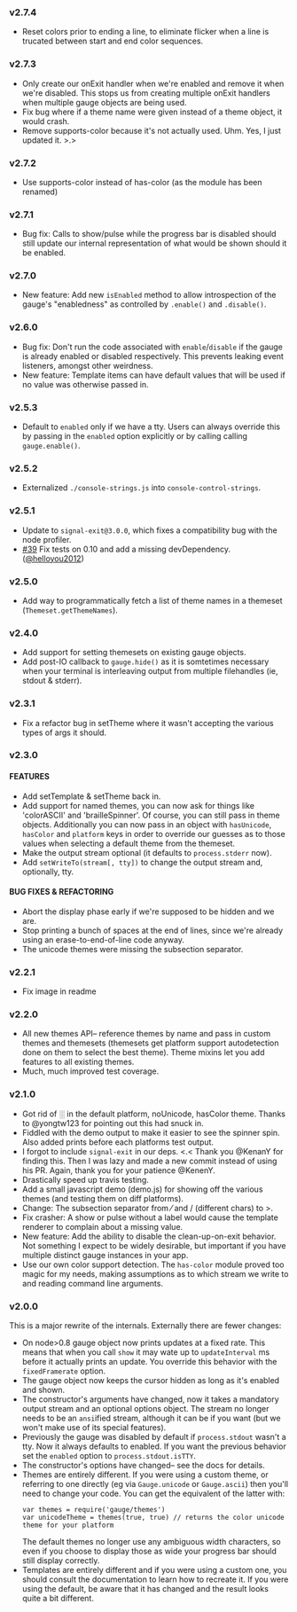 ### v2.7.4

- Reset colors prior to ending a line, to eliminate flicker when a line
  is trucated between start and end color sequences.

### v2.7.3

- Only create our onExit handler when we're enabled and remove it when we're
  disabled. This stops us from creating multiple onExit handlers when
  multiple gauge objects are being used.
- Fix bug where if a theme name were given instead of a theme object, it
  would crash.
- Remove supports-color because it's not actually used. Uhm. Yes, I just
  updated it. >.>

### v2.7.2

- Use supports-color instead of has-color (as the module has been renamed)

### v2.7.1

- Bug fix: Calls to show/pulse while the progress bar is disabled should still
  update our internal representation of what would be shown should it be enabled.

### v2.7.0

- New feature: Add new `isEnabled` method to allow introspection of the gauge's
  "enabledness" as controlled by `.enable()` and `.disable()`.

### v2.6.0

- Bug fix: Don't run the code associated with `enable`/`disable` if the gauge
  is already enabled or disabled respectively. This prevents leaking event
  listeners, amongst other weirdness.
- New feature: Template items can have default values that will be used if no
  value was otherwise passed in.

### v2.5.3

- Default to `enabled` only if we have a tty. Users can always override
  this by passing in the `enabled` option explicitly or by calling calling
  `gauge.enable()`.

### v2.5.2

- Externalized `./console-strings.js` into `console-control-strings`.

### v2.5.1

- Update to `signal-exit@3.0.0`, which fixes a compatibility bug with the
  node profiler.
- [#39](https://github.com/iarna/gauge/pull/39) Fix tests on 0.10 and add
  a missing devDependency. ([@helloyou2012](https://github.com/helloyou2012))

### v2.5.0

- Add way to programmatically fetch a list of theme names in a themeset
  (`Themeset.getThemeNames`).

### v2.4.0

- Add support for setting themesets on existing gauge objects.
- Add post-IO callback to `gauge.hide()` as it is somtetimes necessary when
  your terminal is interleaving output from multiple filehandles (ie, stdout
  & stderr).

### v2.3.1

- Fix a refactor bug in setTheme where it wasn't accepting the various types
  of args it should.

### v2.3.0

#### FEATURES

- Add setTemplate & setTheme back in.
- Add support for named themes, you can now ask for things like 'colorASCII'
  and 'brailleSpinner'. Of course, you can still pass in theme objects.
  Additionally you can now pass in an object with `hasUnicode`, `hasColor` and
  `platform` keys in order to override our guesses as to those values when
  selecting a default theme from the themeset.
- Make the output stream optional (it defaults to `process.stderr` now).
- Add `setWriteTo(stream[, tty])` to change the output stream and,
  optionally, tty.

#### BUG FIXES & REFACTORING

- Abort the display phase early if we're supposed to be hidden and we are.
- Stop printing a bunch of spaces at the end of lines, since we're already
  using an erase-to-end-of-line code anyway.
- The unicode themes were missing the subsection separator.

### v2.2.1

- Fix image in readme

### v2.2.0

- All new themes API– reference themes by name and pass in custom themes and
  themesets (themesets get platform support autodetection done on them to
  select the best theme). Theme mixins let you add features to all existing
  themes.
- Much, much improved test coverage.

### v2.1.0

- Got rid of ░ in the default platform, noUnicode, hasColor theme. Thanks
  to @yongtw123 for pointing out this had snuck in.
- Fiddled with the demo output to make it easier to see the spinner spin. Also
  added prints before each platforms test output.
- I forgot to include `signal-exit` in our deps. <.< Thank you @KenanY for
  finding this. Then I was lazy and made a new commit instead of using his
  PR. Again, thank you for your patience @KenenY.
- Drastically speed up travis testing.
- Add a small javascript demo (demo.js) for showing off the various themes
  (and testing them on diff platforms).
- Change: The subsection separator from ⁄ and / (different chars) to >.
- Fix crasher: A show or pulse without a label would cause the template renderer
  to complain about a missing value.
- New feature: Add the ability to disable the clean-up-on-exit behavior.
  Not something I expect to be widely desirable, but important if you have
  multiple distinct gauge instances in your app.
- Use our own color support detection.
  The `has-color` module proved too magic for my needs, making assumptions
  as to which stream we write to and reading command line arguments.

### v2.0.0

This is a major rewrite of the internals. Externally there are fewer
changes:

- On node>0.8 gauge object now prints updates at a fixed rate. This means
  that when you call `show` it may wate up to `updateInterval` ms before it
  actually prints an update. You override this behavior with the
  `fixedFramerate` option.
- The gauge object now keeps the cursor hidden as long as it's enabled and
  shown.
- The constructor's arguments have changed, now it takes a mandatory output
  stream and an optional options object. The stream no longer needs to be
  an `ansi`ified stream, although it can be if you want (but we won't make
  use of its special features).
- Previously the gauge was disabled by default if `process.stdout` wasn't a
  tty. Now it always defaults to enabled. If you want the previous
  behavior set the `enabled` option to `process.stdout.isTTY`.
- The constructor's options have changed– see the docs for details.
- Themes are entirely different. If you were using a custom theme, or
  referring to one directly (eg via `Gauge.unicode` or `Gauge.ascii`) then
  you'll need to change your code. You can get the equivalent of the latter
  with:
  ```
  var themes = require('gauge/themes')
  var unicodeTheme = themes(true, true) // returns the color unicode theme for your platform
  ```
  The default themes no longer use any ambiguous width characters, so even
  if you choose to display those as wide your progress bar should still
  display correctly.
- Templates are entirely different and if you were using a custom one, you
  should consult the documentation to learn how to recreate it. If you were
  using the default, be aware that it has changed and the result looks quite
  a bit different.
